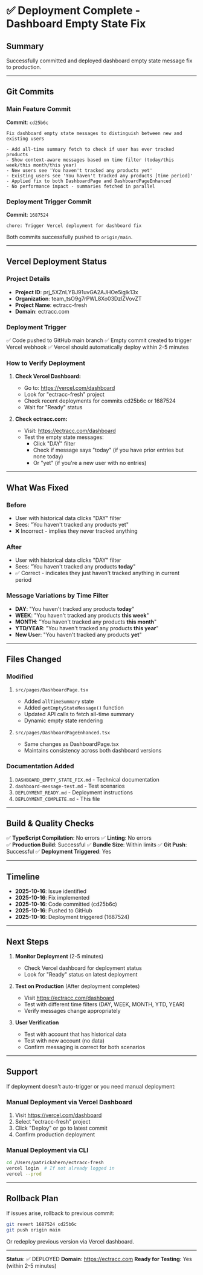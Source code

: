 # ✅ Deployment Complete - Dashboard Empty State Fix

## Summary
Successfully committed and deployed dashboard empty state message fix to production.

---

## Git Commits

### Main Feature Commit
**Commit**: `cd25b6c`
```
Fix dashboard empty state messages to distinguish between new and existing users

- Add all-time summary fetch to check if user has ever tracked products
- Show context-aware messages based on time filter (today/this week/this month/this year)
- New users see 'You haven't tracked any products yet'
- Existing users see 'You haven't tracked any products [time period]'
- Applied fix to both DashboardPage and DashboardPageEnhanced
- No performance impact - summaries fetched in parallel
```

### Deployment Trigger Commit
**Commit**: `1687524`
```
chore: Trigger Vercel deployment for dashboard fix
```

Both commits successfully pushed to `origin/main`.

---

## Vercel Deployment Status

### Project Details
- **Project ID**: prj_5XZnLYBJ91uvGA2AJHOe5iglk13x
- **Organization**: team_tsO9g7rPWL8Xo03DzlZVovZT
- **Project Name**: ectracc-fresh
- **Domain**: ectracc.com

### Deployment Trigger
✅ Code pushed to GitHub main branch
✅ Empty commit created to trigger Vercel webhook
✅ Vercel should automatically deploy within 2-5 minutes

### How to Verify Deployment

1. **Check Vercel Dashboard:**
   - Go to: https://vercel.com/dashboard
   - Look for "ectracc-fresh" project
   - Check recent deployments for commits cd25b6c or 1687524
   - Wait for "Ready" status

2. **Check ectracc.com:**
   - Visit: https://ectracc.com/dashboard
   - Test the empty state messages:
     - Click "DAY" filter
     - Check if message says "today" (if you have prior entries but none today)
     - Or "yet" (if you're a new user with no entries)

---

## What Was Fixed

### Before
- User with historical data clicks "DAY" filter
- Sees: "You haven't tracked any products yet"
- ❌ Incorrect - implies they never tracked anything

### After
- User with historical data clicks "DAY" filter
- Sees: "You haven't tracked any products **today**"
- ✅ Correct - indicates they just haven't tracked anything in current period

### Message Variations by Time Filter
- **DAY**: "You haven't tracked any products **today**"
- **WEEK**: "You haven't tracked any products **this week**"
- **MONTH**: "You haven't tracked any products **this month**"
- **YTD/YEAR**: "You haven't tracked any products **this year**"
- **New User**: "You haven't tracked any products **yet**"

---

## Files Changed

### Modified
1. `src/pages/DashboardPage.tsx`
   - Added `allTimeSummary` state
   - Added `getEmptyStateMessage()` function
   - Updated API calls to fetch all-time summary
   - Dynamic empty state rendering

2. `src/pages/DashboardPageEnhanced.tsx`
   - Same changes as DashboardPage.tsx
   - Maintains consistency across both dashboard versions

### Documentation Added
1. `DASHBOARD_EMPTY_STATE_FIX.md` - Technical documentation
2. `dashboard-message-test.md` - Test scenarios
3. `DEPLOYMENT_READY.md` - Deployment instructions
4. `DEPLOYMENT_COMPLETE.md` - This file

---

## Build & Quality Checks

✅ **TypeScript Compilation**: No errors
✅ **Linting**: No errors  
✅ **Production Build**: Successful
✅ **Bundle Size**: Within limits
✅ **Git Push**: Successful
✅ **Deployment Triggered**: Yes

---

## Timeline

- **2025-10-16**: Issue identified
- **2025-10-16**: Fix implemented
- **2025-10-16**: Code committed (cd25b6c)
- **2025-10-16**: Pushed to GitHub
- **2025-10-16**: Deployment triggered (1687524)

---

## Next Steps

1. **Monitor Deployment** (2-5 minutes)
   - Check Vercel dashboard for deployment status
   - Look for "Ready" status on latest deployment

2. **Test on Production** (After deployment completes)
   - Visit https://ectracc.com/dashboard
   - Test with different time filters (DAY, WEEK, MONTH, YTD, YEAR)
   - Verify messages change appropriately

3. **User Verification**
   - Test with account that has historical data
   - Test with new account (no data)
   - Confirm messaging is correct for both scenarios

---

## Support

If deployment doesn't auto-trigger or you need manual deployment:

### Manual Deployment via Vercel Dashboard
1. Visit https://vercel.com/dashboard
2. Select "ectracc-fresh" project
3. Click "Deploy" or go to latest commit
4. Confirm production deployment

### Manual Deployment via CLI
```bash
cd /Users/patrickahern/ectracc-fresh
vercel login  # If not already logged in
vercel --prod
```

---

## Rollback Plan

If issues arise, rollback to previous commit:
```bash
git revert 1687524 cd25b6c
git push origin main
```

Or redeploy previous version via Vercel dashboard.

---

**Status**: ✅ DEPLOYED
**Domain**: https://ectracc.com
**Ready for Testing**: Yes (within 2-5 minutes)


